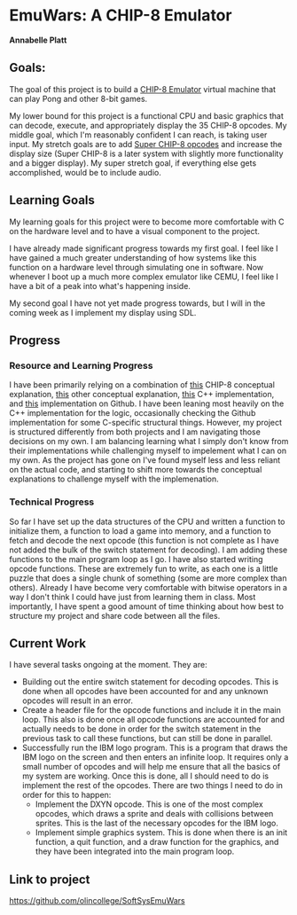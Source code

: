 # EmuWars: A CHIP-8 Emulator

**Annabelle Platt**

## Goals:
The goal of this project is to build a [CHIP-8 Emulator](https://en.wikipedia.org/wiki/CHIP-8) virtual machine that can play Pong and other 8-bit games. 

My lower bound for this project is a functional CPU and basic graphics that can decode, execute, and appropriately display the 35 CHIP-8 opcodes. My middle goal, which I'm reasonably confident I can reach, is taking user input. My stretch goals are to add [Super CHIP-8 opcodes](https://en.wikipedia.org/wiki/CHIP-8#CHIP-8_extensions_and_variations) and increase the display size (Super CHIP-8 is a later system with slightly more functionality and a bigger display). My super stretch goal, if everything else gets accomplished, would be to include audio. 

## Learning Goals 
My learning goals for this project were to become more comfortable with C on the hardware level and to have a visual component to the project. 

I have already made significant progress towards my first goal. I feel like I have gained a much greater understanding of how systems like this function on a hardware level through simulating one in software. Now whenever I boot up a much more complex emulator like CEMU, I feel like I have a bit of a peak into what's happening inside. 

My second goal I have not yet made progress towards, but I will in the coming week as I implement my display using SDL. 

## Progress 

### Resource and Learning Progress
I have been primarily relying on a combination of [this](https://tobiasvl.github.io/blog/write-a-chip-8-emulator/#dxyn-display) CHIP-8 conceptual explanation, [this](https://multigesture.net/articles/how-to-write-an-emulator-chip-8-interpreter/) other conceptual explanation, [this](https://austinmorlan.com/posts/chip8_emulator/) C++ implementation, and [this](https://github.com/dmatlack/chip8) implementation on Github. I have been leaning most heavily on the C++ implementation for the logic, occasionally checking the Github implementation for some C-specific structural things. However, my project is structured differently from both projects and I am navigating those decisions on my own. I am balancing learning what I simply don't know from their implementations while challenging myself to impelement what I can on my own. As the project has gone on I've found myself less and less reliant on the actual code, and starting to shift more towards the conceptual explanations to challenge myself with the implemenation. 

### Technical Progress
So far I have set up the data structures of the CPU and written a function to initialize them, a function to load a game into memory, and a function to fetch and decode the next opcode (this function is not complete as I have not added the bulk of the switch statement for decoding). I am adding these functions to the main program loop as I go. I have also started writing opcode functions. These are extremely fun to write, as each one is a little puzzle that does a single chunk of something (some are more complex than others). Already I have become very comfortable with bitwise operators in a way I don't think I could have just from learning them in class. Most importantly, I have spent a good amount of time thinking about how best to structure my project and share code between all the files. 

## Current Work 
I have several tasks ongoing at the moment. They are:

* Building out the entire switch statement for decoding opcodes. This is done when all opcodes have been accounted for and any unknown opcodes will result in an error.
* Create a header file for the opcode functions and include it in the main loop. This also is done once all opcode functions are accounted for and actually needs to be done in order for the switch statement in the previous task to call these functions, but can still be done in parallel. 
* Successfully run the IBM logo program. This is a program that draws the IBM logo on the screen and then enters an infinite loop. It requires only a small number of opcodes and will help me ensure that all the basics of my system are working. Once this is done, all I should need to do is implement the rest of the opcodes. There are two things I need to do in order for this to happen: 
    * Implement the DXYN opcode. This is one of the most complex opcodes, which draws a sprite and deals with collisions between sprites. This is the last of the necessary opcodes for the IBM logo.
    * Implement simple graphics system. This is done when there is an init function, a quit function, and a draw function for the graphics, and they have been integrated into the main program loop. 

## Link to project
https://github.com/olincollege/SoftSysEmuWars 